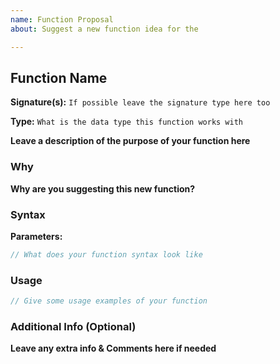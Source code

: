 ```yaml
---
name: Function Proposal
about: Suggest a new function idea for the

---
```


## Function Name

**Signature(s):**
`If possible leave the signature type here too`

**Type:** `What is the data type this function works with`

**Leave a description of the purpose of your function here**

### Why

**Why are you suggesting this new function?**

### Syntax

**Parameters:**

```js
// What does your function syntax look like
```

### Usage

```js
// Give some usage examples of your function
```

### Additional Info (Optional)

**Leave any extra info & Comments here if needed**
